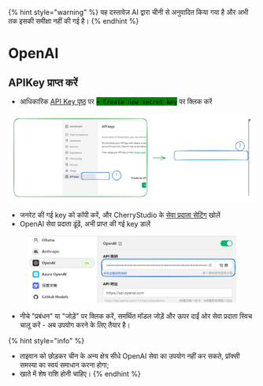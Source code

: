 
{% hint style="warning" %}
यह दस्तावेज़ AI द्वारा चीनी से अनुवादित किया गया है और अभी तक इसकी समीक्षा नहीं की गई है।
{% endhint %}

# OpenAI

## APIKey प्राप्त करें

*   आधिकारिक [API Key पृष्ठ](https://platform.openai.com/api-keys) पर <mark style="background-color:green;">`+ Create new secret key`</mark> पर क्लिक करें

<img src="../../.gitbook/assets/file.excalidraw (1).svg" alt="" class="gitbook-drawing">

*   जनरेट की गई key को कॉपी करें, और CherryStudio के [सेवा प्रदाता सेटिंग](broken-reference) खोलें
*   OpenAI सेवा प्रदाता ढूंढें, अभी प्राप्त की गई key डालें

<figure><img src="../../.gitbook/assets/image (9).png" alt=""><figcaption></figcaption></figure>

*   नीचे "प्रबंधन" या "जोड़ें" पर क्लिक करें, समर्थित मॉडल जोड़ें और ऊपर दाईं ओर सेवा प्रदाता स्विच चालू करें - अब उपयोग करने के लिए तैयार है।

{% hint style="info" %}
- ताइवान को छोड़कर चीन के अन्य क्षेत्र सीधे OpenAI सेवा का उपयोग नहीं कर सकते, प्रॉक्सी समस्या का स्वयं समाधान करना होगा;
- खाते में शेष राशि होनी चाहिए।
{% endhint %}
